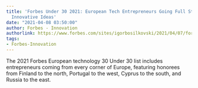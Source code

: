 ```yaml
---
title: 'Forbes Under 30 2021: European Tech Entrepreneurs Going Full Steam Ahead With
  Innovative Ideas'
date: "2021-04-08 03:50:00"
author: Forbes - Innovation
authorlink: https://www.forbes.com/sites/igorbosilkovski/2021/04/07/forbes-under-30-2021-european-tech-entrepreneurs-going-full-steam-ahead-with-innovative-ideas/
tags:
- Forbes-Innovation
---
```

The 2021 Forbes European technology 30 Under 30 list includes entrepreneurs coming from every corner of Europe, featuring honorees from Finland to the north, Portugal to the west, Cyprus to the south, and Russia to the east.
